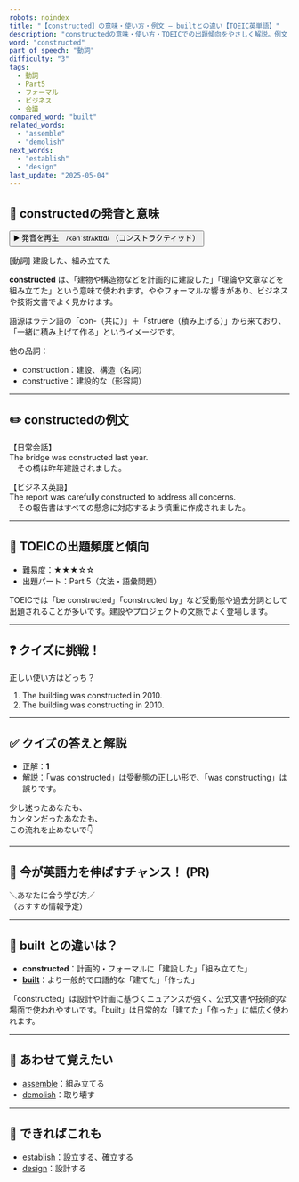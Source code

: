 ```yaml
---
robots: noindex
title: "【constructed】の意味・使い方・例文 ― builtとの違い【TOEIC英単語】"
description: "constructedの意味・使い方・TOEICでの出題傾向をやさしく解説。例文・クイズ付きでbuiltとの違いもわかりやすく学べます。"
word: "constructed"
part_of_speech: "動詞"
difficulty: "3"
tags:
  - 動詞
  - Part5
  - フォーマル
  - ビジネス
  - 会議
compared_word: "built"
related_words:
  - "assemble"
  - "demolish"
next_words:
  - "establish"
  - "design"
last_update: "2025-05-04"
---
```


## 🔰 constructedの発音と意味

<button class="play-audio" onclick="playTTS('constructed')">
  <span class="play-audio-main">
    ▶️ 発音を再生　/kənˈstrʌktɪd/
  </span>
  <span class="play-audio-sub">
    （コンストラクティッド）
  </span>
</button>

[動詞] 建設した、組み立てた

**constructed** は、「建物や構造物などを計画的に建設した」「理論や文章などを組み立てた」という意味で使われます。ややフォーマルな響きがあり、ビジネスや技術文書でよく見かけます。

語源はラテン語の「con-（共に）」＋「struere（積み上げる）」から来ており、「一緒に積み上げて作る」というイメージです。

他の品詞：  
- construction：建設、構造（名詞）
- constructive：建設的な（形容詞）

---

## ✏️ constructedの例文

【日常会話】  
The bridge was constructed last year.  
　その橋は昨年建設されました。

【ビジネス英語】  
The report was carefully constructed to address all concerns.  
　その報告書はすべての懸念に対応するよう慎重に作成されました。

---

## 🎯 TOEICの出題頻度と傾向

- 難易度：★★★☆☆
- 出題パート：Part 5（文法・語彙問題）

TOEICでは「be constructed」「constructed by」など受動態や過去分詞として出題されることが多いです。建設やプロジェクトの文脈でよく登場します。

---

## ❓ クイズに挑戦！

正しい使い方はどっち？

1. The building was constructed in 2010.  
2. The building was constructing in 2010.

---

## ✅ クイズの答えと解説

- 正解：**1**
- 解説：「was constructed」は受動態の正しい形で、「was constructing」は誤りです。

少し迷ったあなたも、  
カンタンだったあなたも、  
この流れを止めないで👇️

---

## 🚀 今が英語力を伸ばすチャンス！ (PR)

<div class="info-center">
＼あなたに合う学び方／<br>  
（おすすめ情報予定）
</div>

---

## 🤔  built との違いは？

- **constructed**：計画的・フォーマルに「建設した」「組み立てた」
- **[built](/word/built)**：より一般的で口語的な「建てた」「作った」

「constructed」は設計や計画に基づくニュアンスが強く、公式文書や技術的な場面で使われやすいです。「built」は日常的な「建てた」「作った」に幅広く使われます。

---

## 🧩 あわせて覚えたい

- [assemble](/word/assemble)：組み立てる
- [demolish](/word/demolish)：取り壊す

---

## 📖 できればこれも

- [establish](/word/establish)：設立する、確立する
- [design](/word/design)：設計する

<!-- cvid: aid36_bid03 -->
